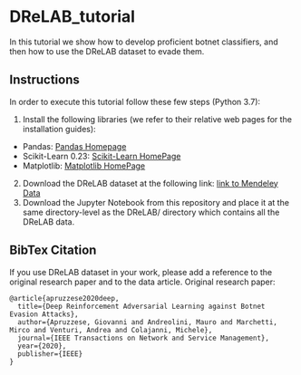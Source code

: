 # DReLAB_tutorial
In this tutorial we show how to develop proficient botnet classifiers, and then how to use the DReLAB dataset to evade them. 

## Instructions
In order to execute this tutorial follow these few steps (Python 3.7):
1. Install the following libraries (we refer to their relative web pages for the installation guides):
  * Pandas: [Pandas Homepage](https://pandas.pydata.org/pandas-docs/stable/index.html)
  * Scikit-Learn 0.23: [Scikit-Learn HomePage](https://scikit-learn.org/stable/)
  * Matplotlib: [Matplotlib HomePage](https://matplotlib.org/index.html)
2. Download the DReLAB dataset at the following link: [link to Mendeley Data](https://data.mendeley.com/datasets/nf22d786tj/draft?a=1f4209d3-a162-4355-9806-7db34ff161e6)
3. Download the Jupyter Notebook from this repository and place it at the same directory-level as the DReLAB/ directory which contains all the DReLAB data.

## BibTex Citation
If you use DReLAB dataset in your work, please add a reference to the original research paper and to the data article.
Original research paper:
```
@article{apruzzese2020deep,
  title={Deep Reinforcement Adversarial Learning against Botnet Evasion Attacks},
  author={Apruzzese, Giovanni and Andreolini, Mauro and Marchetti, Mirco and Venturi, Andrea and Colajanni, Michele},
  journal={IEEE Transactions on Network and Service Management},
  year={2020},
  publisher={IEEE}
}
```

